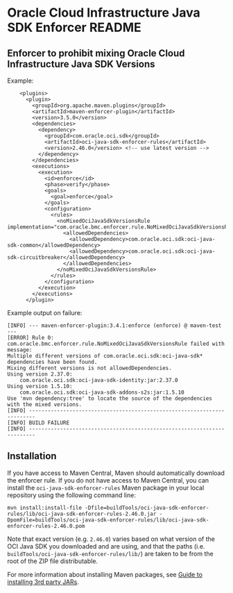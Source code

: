 # Oracle Cloud Infrastructure Java SDK Enforcer README

## Enforcer to prohibit mixing Oracle Cloud Infrastructure Java SDK Versions

Example:

```
    <plugins>
      <plugin>
        <groupId>org.apache.maven.plugins</groupId>
        <artifactId>maven-enforcer-plugin</artifactId>
        <version>3.5.0</version>
        <dependencies>
          <dependency>
            <groupId>com.oracle.oci.sdk</groupId>
            <artifactId>oci-java-sdk-enforcer-rules</artifactId>
            <version>2.46.0</version> <!-- use latest version -->
          </dependency>
        </dependencies>
        <executions>
          <execution>
            <id>enforce</id>
            <phase>verify</phase>
            <goals>
              <goal>enforce</goal>
            </goals>
            <configuration>
              <rules>
                <noMixedOciJavaSdkVersionsRule implementation="com.oracle.bmc.enforcer.rule.NoMixedOciJavaSdkVersionsRule">
                  <allowedDependencies>
                    <allowedDependency>com.oracle.oci.sdk:oci-java-sdk-common</allowedDependency>
                    <allowedDependency>com.oracle.oci.sdk:oci-java-sdk-circuitbreaker</allowedDependency>
                  </allowedDependencies>
                </noMixedOciJavaSdkVersionsRule>
              </rules>
            </configuration>
          </execution>
        </executions>
      </plugin>
```

Example output on failure:


```
[INFO] --- maven-enforcer-plugin:3.4.1:enforce (enforce) @ maven-test ---
[ERROR] Rule 0: com.oracle.bmc.enforcer.rule.NoMixedOciJavaSdkVersionsRule failed with message:
Multiple different versions of com.oracle.oci.sdk:oci-java-sdk* dependencies have been found.
Mixing different versions is not allowedDependencies.
Using version 2.37.0:
    com.oracle.oci.sdk:oci-java-sdk-identity:jar:2.37.0
Using version 1.5.10:
    com.oracle.oci.sdk:oci-java-sdk-addons-s2s:jar:1.5.10
Use 'mvn dependency:tree' to locate the source of the dependencies with the mixed versions.
[INFO] ------------------------------------------------------------------------
[INFO] BUILD FAILURE
[INFO] ------------------------------------------------------------------------
```

## Installation

If you have access to Maven Central, Maven should automatically download the enforcer rule. If you do not have access to Maven Central, you can install the `oci-java-sdk-enforcer-rules` Maven package in your local repository using the following command line:

```
mvn install:install-file -Dfile=buildTools/oci-java-sdk-enforcer-rules/lib/oci-java-sdk-enforcer-rules-2.46.0.jar -DpomFile=buildTools/oci-java-sdk-enforcer-rules/lib/oci-java-sdk-enforcer-rules-2.46.0.pom
```

Note that exact version (e.g. `2.46.0`) varies based on what version of the OCI Java SDK you downloaded and are using, and that the paths (i.e. `buildTools/oci-java-sdk-enforcer-rules/lib/`) are taken to be from the root of the ZIP file distributable.

For more information about installing Maven packages, see [Guide to installing 3rd party JARs](https://maven.apache.org/guides/mini/guide-3rd-party-jars-local.html).